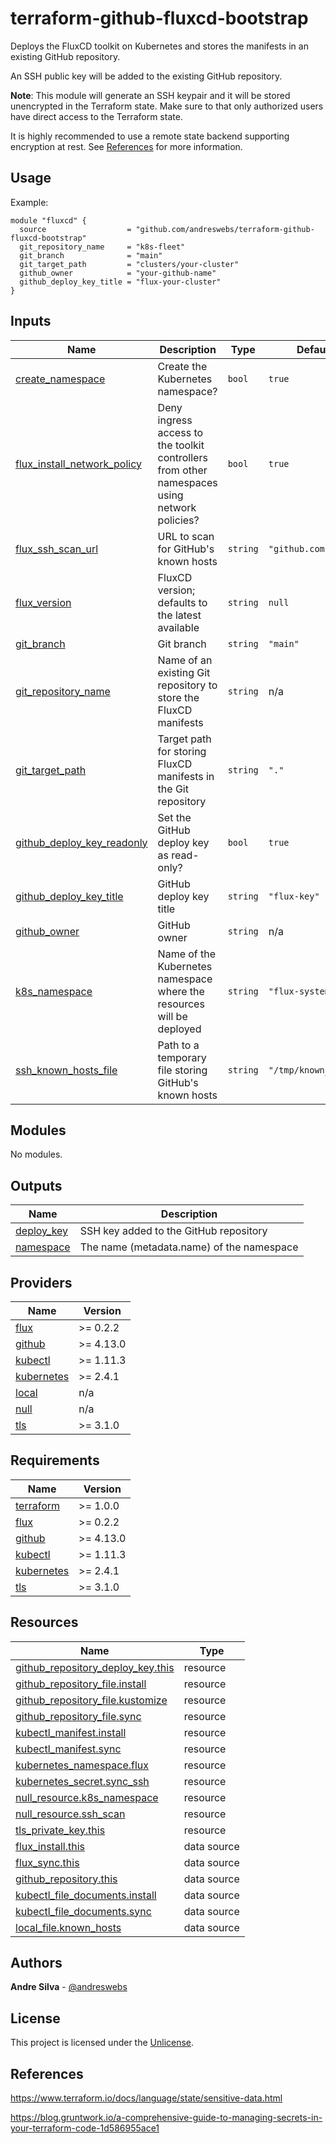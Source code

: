 # terraform-github-fluxcd-bootstrap

[//]: # (BEGIN_TF_DOCS)
Deploys the FluxCD toolkit on Kubernetes and stores the manifests in an existing GitHub repository.

An SSH public key will be added to the existing GitHub repository.

**Note**: This module will generate an SSH keypair and it will be stored unencrypted in the Terraform state.
Make sure to that only authorized users have direct access to the Terraform state.

It is highly recommended to use a remote state backend supporting encryption at rest. See [References](#references) for more information.

## Usage

Example:

```hcl
module "fluxcd" {
  source                  = "github.com/andreswebs/terraform-github-fluxcd-bootstrap"
  git_repository_name     = "k8s-fleet"
  git_branch              = "main"
  git_target_path         = "clusters/your-cluster"
  github_owner            = "your-github-name"
  github_deploy_key_title = "flux-your-cluster"
}
```



## Inputs

| Name | Description | Type | Default | Required |
|------|-------------|------|---------|:--------:|
| <a name="input_create_namespace"></a> [create\_namespace](#input\_create\_namespace) | Create the Kubernetes namespace? | `bool` | `true` | no |
| <a name="input_flux_install_network_policy"></a> [flux\_install\_network\_policy](#input\_flux\_install\_network\_policy) | Deny ingress access to the toolkit controllers from other namespaces using network policies? | `bool` | `true` | no |
| <a name="input_flux_ssh_scan_url"></a> [flux\_ssh\_scan\_url](#input\_flux\_ssh\_scan\_url) | URL to scan for GitHub's known hosts | `string` | `"github.com"` | no |
| <a name="input_flux_version"></a> [flux\_version](#input\_flux\_version) | FluxCD version; defaults to the latest available | `string` | `null` | no |
| <a name="input_git_branch"></a> [git\_branch](#input\_git\_branch) | Git branch | `string` | `"main"` | no |
| <a name="input_git_repository_name"></a> [git\_repository\_name](#input\_git\_repository\_name) | Name of an existing Git repository to store the FluxCD manifests | `string` | n/a | yes |
| <a name="input_git_target_path"></a> [git\_target\_path](#input\_git\_target\_path) | Target path for storing FluxCD manifests in the Git repository | `string` | `"."` | no |
| <a name="input_github_deploy_key_readonly"></a> [github\_deploy\_key\_readonly](#input\_github\_deploy\_key\_readonly) | Set the GitHub deploy key as read-only? | `bool` | `true` | no |
| <a name="input_github_deploy_key_title"></a> [github\_deploy\_key\_title](#input\_github\_deploy\_key\_title) | GitHub deploy key title | `string` | `"flux-key"` | no |
| <a name="input_github_owner"></a> [github\_owner](#input\_github\_owner) | GitHub owner | `string` | n/a | yes |
| <a name="input_k8s_namespace"></a> [k8s\_namespace](#input\_k8s\_namespace) | Name of the Kubernetes namespace where the resources will be deployed | `string` | `"flux-system"` | no |
| <a name="input_ssh_known_hosts_file"></a> [ssh\_known\_hosts\_file](#input\_ssh\_known\_hosts\_file) | Path to a temporary file storing GitHub's known hosts | `string` | `"/tmp/known_hosts"` | no |

## Modules

No modules.

## Outputs

| Name | Description |
|------|-------------|
| <a name="output_deploy_key"></a> [deploy\_key](#output\_deploy\_key) | SSH key added to the GitHub repository |
| <a name="output_namespace"></a> [namespace](#output\_namespace) | The name (metadata.name) of the namespace |

## Providers

| Name | Version |
|------|---------|
| <a name="provider_flux"></a> [flux](#provider\_flux) | >= 0.2.2 |
| <a name="provider_github"></a> [github](#provider\_github) | >= 4.13.0 |
| <a name="provider_kubectl"></a> [kubectl](#provider\_kubectl) | >= 1.11.3 |
| <a name="provider_kubernetes"></a> [kubernetes](#provider\_kubernetes) | >= 2.4.1 |
| <a name="provider_local"></a> [local](#provider\_local) | n/a |
| <a name="provider_null"></a> [null](#provider\_null) | n/a |
| <a name="provider_tls"></a> [tls](#provider\_tls) | >= 3.1.0 |

## Requirements

| Name | Version |
|------|---------|
| <a name="requirement_terraform"></a> [terraform](#requirement\_terraform) | >= 1.0.0 |
| <a name="requirement_flux"></a> [flux](#requirement\_flux) | >= 0.2.2 |
| <a name="requirement_github"></a> [github](#requirement\_github) | >= 4.13.0 |
| <a name="requirement_kubectl"></a> [kubectl](#requirement\_kubectl) | >= 1.11.3 |
| <a name="requirement_kubernetes"></a> [kubernetes](#requirement\_kubernetes) | >= 2.4.1 |
| <a name="requirement_tls"></a> [tls](#requirement\_tls) | >= 3.1.0 |

## Resources

| Name | Type |
|------|------|
| [github_repository_deploy_key.this](https://registry.terraform.io/providers/integrations/github/latest/docs/resources/repository_deploy_key) | resource |
| [github_repository_file.install](https://registry.terraform.io/providers/integrations/github/latest/docs/resources/repository_file) | resource |
| [github_repository_file.kustomize](https://registry.terraform.io/providers/integrations/github/latest/docs/resources/repository_file) | resource |
| [github_repository_file.sync](https://registry.terraform.io/providers/integrations/github/latest/docs/resources/repository_file) | resource |
| [kubectl_manifest.install](https://registry.terraform.io/providers/gavinbunney/kubectl/latest/docs/resources/manifest) | resource |
| [kubectl_manifest.sync](https://registry.terraform.io/providers/gavinbunney/kubectl/latest/docs/resources/manifest) | resource |
| [kubernetes_namespace.flux](https://registry.terraform.io/providers/hashicorp/kubernetes/latest/docs/resources/namespace) | resource |
| [kubernetes_secret.sync_ssh](https://registry.terraform.io/providers/hashicorp/kubernetes/latest/docs/resources/secret) | resource |
| [null_resource.k8s_namespace](https://registry.terraform.io/providers/hashicorp/null/latest/docs/resources/resource) | resource |
| [null_resource.ssh_scan](https://registry.terraform.io/providers/hashicorp/null/latest/docs/resources/resource) | resource |
| [tls_private_key.this](https://registry.terraform.io/providers/hashicorp/tls/latest/docs/resources/private_key) | resource |
| [flux_install.this](https://registry.terraform.io/providers/fluxcd/flux/latest/docs/data-sources/install) | data source |
| [flux_sync.this](https://registry.terraform.io/providers/fluxcd/flux/latest/docs/data-sources/sync) | data source |
| [github_repository.this](https://registry.terraform.io/providers/integrations/github/latest/docs/data-sources/repository) | data source |
| [kubectl_file_documents.install](https://registry.terraform.io/providers/gavinbunney/kubectl/latest/docs/data-sources/file_documents) | data source |
| [kubectl_file_documents.sync](https://registry.terraform.io/providers/gavinbunney/kubectl/latest/docs/data-sources/file_documents) | data source |
| [local_file.known_hosts](https://registry.terraform.io/providers/hashicorp/local/latest/docs/data-sources/file) | data source |

[//]: # (END_TF_DOCS)

## Authors

**Andre Silva** - [@andreswebs](https://github.com/andreswebs)

## License

This project is licensed under the [Unlicense](UNLICENSE.md).

## References

<https://www.terraform.io/docs/language/state/sensitive-data.html>

<https://blog.gruntwork.io/a-comprehensive-guide-to-managing-secrets-in-your-terraform-code-1d586955ace1>
